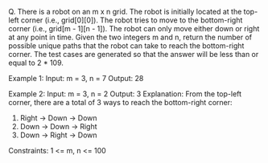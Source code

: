 Q. There is a robot on an m x n grid. The robot is initially located at the top-left corner (i.e., grid[0][0]). The robot tries to move to the bottom-right corner (i.e., grid[m - 1][n - 1]). The robot can only move either down or right at any point in time.
Given the two integers m and n, return the number of possible unique paths that the robot can take to reach the bottom-right corner.
The test cases are generated so that the answer will be less than or equal to 2 \* 109.

Example 1:
Input: m = 3, n = 7
Output: 28

Example 2:
Input: m = 3, n = 2
Output: 3
Explanation: From the top-left corner, there are a total of 3 ways to reach the bottom-right corner:

1. Right -> Down -> Down
2. Down -> Down -> Right
3. Down -> Right -> Down

Constraints:
1 <= m, n <= 100
